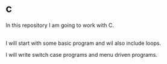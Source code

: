 # c
In this repository I am going to work with C.

<br> I will start with some basic program and wil also include loops.


<P> I will write switch case programs and menu driven programs. </P>
